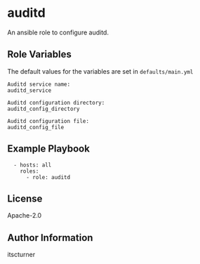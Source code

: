 auditd
======

An ansible role to configure auditd.

Role Variables
--------------
The default values for the variables are set in `defaults/main.yml`
```
Auditd service name:
auditd_service

Auditd configuration directory:
auditd_config_directory

Auditd configuration file:
auditd_config_file
```

Example Playbook
----------------
```
  - hosts: all
    roles:
      - role: auditd
```

License
-------

Apache-2.0

Author Information
------------------

itscturner
